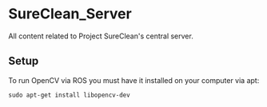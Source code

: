 # SureClean_Server
All content related to Project SureClean's central server.

## Setup
To run OpenCV via ROS you must have it installed on your computer via apt:
```
sudo apt-get install libopencv-dev
```
